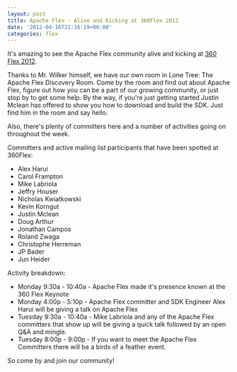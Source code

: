 ```yaml
---
layout: post
title: Apache Flex - Alive and Kicking at 360Flex 2012
date: '2012-04-16T21:16:19+00:00'
categories: flex
---
```

It's amazing to see the Apache Flex community alive and kicking at  <a href="http://www.360flex.com" target="_blank">360 Flex 2012</a>. 

Thanks to Mr. Wilker himself, we have our own room in Lone Tree: The Apache Flex Discovery Room. Come by the room and find out about Apache Flex, figure out how you can be a part of our growing community, or just stop by to get some help. By the way, if you're just getting started Justin Mclean has offered to show you how to download and build the SDK. Just find him in the room and say hello.

Also, there's plenty of committers here and a number of activities going on throughout the week.

Committers and active mailing list participants that have been spotted at 360Flex:

<ul>
<li>Alex Harui</li>
<li>Carol Frampton</li>
<li>Mike Labriola</li>
<li>Jeffry Houser</li>
<li>Nicholas Kwiatkowski</li>
<li>Kevin Korngut</li>
<li>Justin Mclean</li>
<li>Doug Arthur</li>
<li>Jonathan Campos</li>
<li>Roland Zwaga</li>
<li>Christophe Herreman</li>
<li>JP Bader</li>
<li>Jun Heider</li>
</ul>

Activity breakdown:

<ul>
<li>Monday 9:30a - 10:40a - Apache Flex made it's presence known at the 360 Flex Keynote</li>
<li>Monday 4:00p - 5:10p - Apache Flex committer and SDK Engineer Alex Harui will be giving a talk on Apache Flex</li>
<li>Tuesday 9:30a - 10:40a - Mike Labriola and any of the Apache Flex committers that show up will be giving a quick talk followed by an open Q&A and mingle.</li>
<li>Tuesday 8:00p - 9:00p - If you want to meet the Apache Flex Committers there will be a birds of a feather event.</li>
</ul>

So come by and join our community!
